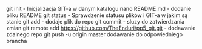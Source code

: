 git init - Inicjalizacja GIT-a w danym katalogu
nano README.md - dodanie pliku README
git status - Sprawdzenie statusu plików i GIT-a w jakim są stanie
git add <nazwa pliku> - dodaje plik do repo
git commit - sluzy do zatwierdzania zmian
git remote add https://github.com/TheEnduri/pp5_git.git - dodawanie zdalnego repo
git push -u origin master dodawanie do odpowiedniego brancha
